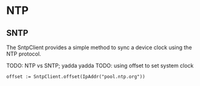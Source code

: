 # **NTP**

## **SNTP**

The SntpClient provides a simple method to sync a device clock using
the NTP protocol.

TODO: NTP vs SNTP; yadda  yadda
TODO: using offset to set system clock

    offset := SntpClient.offset(IpAddr("pool.ntp.org"))
